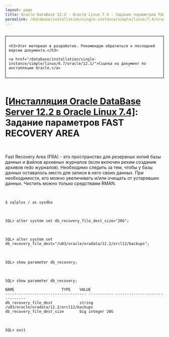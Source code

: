 ```yaml
---
layout: page
title: Oracle DataBase 12.2 - Oracle Linux 7.4 - Задание параметров FAST RECOVERY AREA
permalink: /database/installation/single-instance/simple/linux/7.4/oracle/12.2/oracle-setup-fast-recovery-area-params/
---
```


<br/>

<div style="padding:10px; border:thin solid black;">

	<h3>Этот материал в разработке. Рекомендую обратиться к последней версии документа.</h3>

    <a href="/database/installation/single-instance/simple/linux/6.7/oracle/12.1/">Ссылка на документ по инсталляции Oracle.</a>

</div>

<br/>

# <a href="/database/installation/single-instance/simple/linux/7.4/oracle/12.2/">[Инсталляция Oracle DataBase Server 12.2 в Oracle Linux 7.4]</a>: Задание параметров FAST RECOVERY AREA


<br/>

Fast Recovery Area (FRA) - это пространство для резервных копий базы данных и файлов архивных журналов (если включен рехим создания архивов redo журналов). Необходимо следить за тем, чтобы у базы данных оставалось место для записи в него своих данных. При необходимости, его можно увеличивать и/или очищать от устаревших данных. Чистить можно только средствами RMAN.

<br/>

	$ sqlplus / as sysdba


<br/>


	SQL> alter system set db_recovery_file_dest_size="20G";

<br/>

	SQL> alter system set db_recovery_file_dest="/u03/oracle/oradata/12.2/orcl12/backups";

<br/>

	SQL> show parameter db_recovery;

<br/>

    SQL> show parameter db_recovery;

    NAME				     TYPE	 VALUE
    ------------------------------------ ----------- ------------------------------
    db_recovery_file_dest		     string	 /u03/oracle/oradata/12.2/orcl12/backups
    db_recovery_file_dest_size	     big integer 20G

<br/>

    SQL> exit

